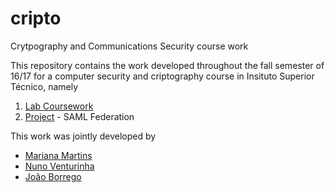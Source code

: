 # cripto
Crytpography and Communications Security course work

This repository contains the work developed throughout the fall semester of 16/17 for a computer security and criptography course in Insituto Superior Técnico, namely

1. [Lab Coursework]
2. [Project] - SAML Federation

This work was jointly developed by

- [Mariana Martins]
- [Nuno Venturinha]
- [João Borrego]

[Lab Coursework]: assignments/README.md
[Project]: project/README.md

[Mariana Martins]: https://github.com/Mrrvm/
[Nuno Venturinha]: https://github.com/nuno-venturinha
[João Borrego]: https://github.com/jsbruglie/
